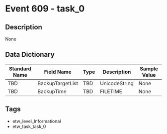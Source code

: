 # Event 609 - task_0

## Description
None

## Data Dictionary
|Standard Name|Field Name|Type|Description|Sample Value|
|---|---|---|---|---|
|TBD|BackupTargetList|TBD|UnicodeString|None|None|
|TBD|BackupTime|TBD|FILETIME|None|None|

## Tags
* etw_level_Informational
* etw_task_task_0